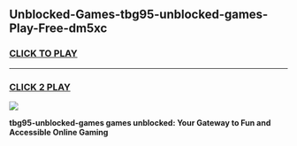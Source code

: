 
## Unblocked-Games-tbg95-unblocked-games-Play-Free-dm5xc
<h3>
<a href="https://premium76.site?title=tbg95-unblocked-games&ref=10A">CLICK TO PLAY</a></h3>
<hr>

<h3>
<a href="https://premium76.site?title=tbg95-unblocked-games&ref=10A">CLICK 2 PLAY</a>
  
</h3>

<a href="https://premium76.site?title=tbg95-unblocked-games&ref=10A"><img src="https://clearcache.store/games.png"></a>


**tbg95-unblocked-games games unblocked: Your Gateway to Fun and Accessible Online Gaming**
